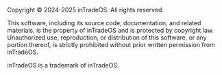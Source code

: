 Copyright © 2024-2025 inTradeOS. All rights reserved.

This software, including its source code, documentation, and related materials, is the property of inTradeOS and is protected by copyright law. Unauthorized use, reproduction, or distribution of this software, or any portion thereof, is strictly prohibited without prior written permission from inTradeOS.

inTradeOS is a trademark of inTradeOS.
